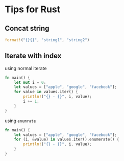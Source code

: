 Tips for Rust
====================

Concat string
--------------------

```rust
format!("{}{}", "string1", "string2")
```

Iterate with index
---------------------

using normal iterate

```rust
fn main() {
    let mut i = 0;
    let values = ["apple", "google", "facebook"];
    for value in values.iter() {
        println!("{} - {}", i, value);
        i += 1;
    }
}
```

using `enumrate`

```rust
fn main() {
    let values = ["apple", "google", "facebook"];
    for (i, &value) in values.iter().enumerate() {
        println!("{} - {}", i, value);
    }
}
```